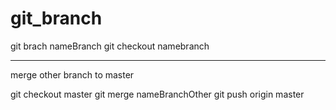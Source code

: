 # git_branch


git brach nameBranch
git checkout namebranch


-----

merge other branch to master 

git checkout master
git merge nameBranchOther
git push origin master

